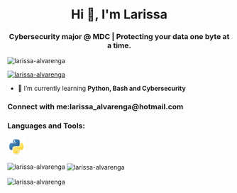 <h1 align="center">Hi 👋, I'm Larissa</h1>
<h3 align="center">Cybersecurity major @ MDC | Protecting your data one byte at a time.</h3>

<p align="left"> <img src="https://komarev.com/ghpvc/?username=larissa-alvarenga&label=Profile%20views&color=0e75b6&style=flat" alt="larissa-alvarenga" /> </p>

<p align="left"> <a href="https://github.com/ryo-ma/github-profile-trophy"><img src="https://github-profile-trophy.vercel.app/?username=larissa-alvarenga" alt="larissa-alvarenga" /></a> </p>

- 🌱 I’m currently learning **Python, Bash and Cybersecurity**

<h3 align="left">Connect with me:larissa_alvarenga@hotmail.com</h3> 
<p align="left">
</p>

<h3 align="left">Languages and Tools:</h3>
<p align="left"> <a href="https://www.python.org" target="_blank" rel="noreferrer"> <img src="https://raw.githubusercontent.com/devicons/devicon/master/icons/python/python-original.svg" alt="python" width="40" height="40"/> </a> </p>

<p><img align="left" src="https://github-readme-stats.vercel.app/api/top-langs?username=larissa-alvarenga&show_icons=true&locale=en&layout=compact" alt="larissa-alvarenga" /></p>

<p>&nbsp;<img align="center" src="https://github-readme-stats.vercel.app/api?username=larissa-alvarenga&show_icons=true&locale=en" alt="larissa-alvarenga" /></p>

<p><img align="center" src="https://github-readme-streak-stats.herokuapp.com/?user=larissa-alvarenga&" alt="larissa-alvarenga" /></p>
